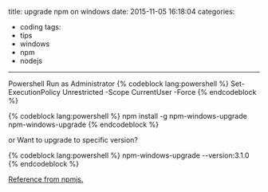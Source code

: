 title: upgrade npm on windows
date: 2015-11-05 16:18:04
categories:
- coding
tags:
- tips
- windows
- npm
- nodejs
---

Powershell Run as Administrator
{% codeblock lang:powershell %}
Set-ExecutionPolicy Unrestricted -Scope CurrentUser -Force
{% endcodeblock %}

{% codeblock lang:powershell %}
npm install -g npm-windows-upgrade
npm-windows-upgrade
{% endcodeblock %}

or Want to upgrade to specific version?

{% codeblock lang:powershell %}
npm-windows-upgrade --version:3.1.0
{% endcodeblock %}

[Reference from npmjs.](https://www.npmjs.com/package/npm-windows-upgrade)